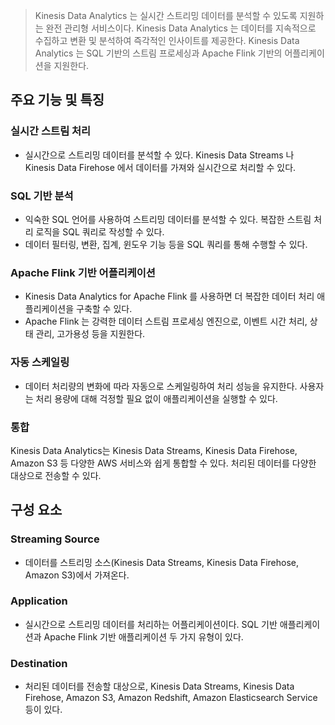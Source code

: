 > Kinesis Data Analytics 는 실시간 스트리밍 데이터를 분석할 수 있도록 지원하는 완전 관리형 서비스이다. Kinesis Data Analytics 는 데이터를 지속적으로 수집하고 변환 및 분석하여 즉각적인 인사이트를 제공한다. Kinesis Data Analytics 는 SQL 기반의 스트림 프로세싱과 Apache Flink 기반의 어플리케이션을 지원한다.

## 주요 기능 및 특징

### 실시간 스트림 처리

- 실시간으로 스트리밍 데이터를 분석할 수 있다. Kinesis Data Streams 나 Kinesis Data Firehose 에서 데이터를 가져와 실시간으로 처리할 수 있다.

### SQL 기반 분석

- 익숙한 SQL 언어를 사용하여 스트리밍 데이터를 분석할 수 있다. 복잡한 스트림 처리 로직을 SQL 쿼리로 작성할 수 있다.
- 데이터 필터링, 변환, 집계, 윈도우 기능 등을 SQL 쿼리를 통해 수행할 수 있다.

### Apache Flink 기반 어플리케이션

- Kinesis Data Analytics for Apache Flink 를 사용하면 더 복잡한 데이터 처리 애플리케이션을 구축할 수 있다.
- Apache Flink 는 강력한 데이터 스트림 프로세싱 엔진으로, 이벤트 시간 처리, 상태 관리, 고가용성 등을 지원한다.

### 자동 스케일링

- 데이터 처리량의 변화에 따라 자동으로 스케일링하여 처리 성능을 유지한다. 사용자는 처리 용량에 대해 걱정할 필요 없이 애플리케이션을 실행할 수 있다.

### 통합

Kinesis Data Analytics는 Kinesis Data Streams, Kinesis Data Firehose, Amazon S3 등 다양한 AWS 서비스와 쉽게 통합할 수 있다.
처리된 데이터를 다양한 대상으로 전송할 수 있다.

## 구성 요소

### Streaming Source

- 데이터를 스트리밍 소스(Kinesis Data Streams, Kinesis Data Firehose, Amazon S3)에서 가져온다.

### Application

- 실시간으로 스트리밍 데이터를 처리하는 어플리케이션이다. SQL 기반 애플리케이션과 Apache Flink 기반 애플리케이션 두 가지 유형이 있다.

### Destination

- 처리된 데이터를 전송할 대상으로, Kinesis Data Streams, Kinesis Data Firehose, Amazon S3, Amazon Redshift, Amazon Elasticsearch Service 등이 있다.